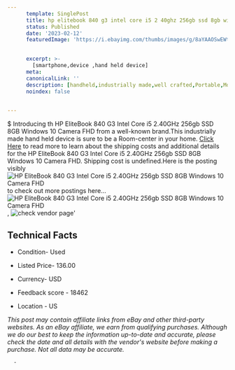 ```yaml
---
      template: SinglePost
      title: hp elitebook 840 g3 intel core i5 2 40ghz 256gb ssd 8gb windows 10 camera fhd
      status: Published
      date: '2023-02-12'
      featuredImage: 'https://i.ebayimg.com/thumbs/images/g/8aYAAOSwEWtj3kKQ/s-l225.jpg'
       

      excerpt: >-
        [smartphone,device ,hand held device]
      meta:
      canonicalLink: ''
      description: [handheld,industrially made,well crafted,Portable,Mobile,Compact,Convenient,Lightweight,Maneuverable,Man-portable,Miniature,Carriable,Hand-held,Light,Holdable,Transportable,Mobile device,Pocket-sized,On-the-go,Wireless,Cordless,Compact size,Convenient size, smartphone,device ,hand held device]
      noindex: false
      

---
```

$
      Introducing th HP EliteBook 840 G3 Intel Core i5 2.40GHz 256gb SSD 8GB Windows 10 Camera FHD from a well-known brand.This industrially made hand held device is sure to be a Room-center in your home. [Click Here](https://www.ebay.com/itm/275679544145?hash=item402fc80351%3Ag%3A8aYAAOSwEWtj3kKQ&mkevt=1&mkcid=1&mkrid=711-53200-19255-0&campid=%253CePNCampaignId%253E&customid=%253CreferenceId%253E&toolid=10049) to read more to learn about the shipping costs and additional details for the HP EliteBook 840 G3 Intel Core i5 2.40GHz 256gb SSD 8GB Windows 10 Camera FHD. Shipping cost is undefined.Here is the posting visibly ![HP EliteBook 840 G3 Intel Core i5 2.40GHz 256gb SSD 8GB Windows 10 Camera FHD](https://i.ebayimg.com/thumbs/images/g/8aYAAOSwEWtj3kKQ/s-l225.jpg) to check out more postings here... ![HP EliteBook 840 G3 Intel Core i5 2.40GHz 256gb SSD 8GB Windows 10 Camera FHD](https://i.ebayimg.com/images/g/8aYAAOSwEWtj3kKQ/s-l1600.jpg), ![check vendor page](https://origin-galleryplus.ebayimg.com/ws/web/275679544145_2_0_1/225x225.jpg,https://origin-galleryplus.ebayimg.com/ws/web/275679544145_3_0_1/225x225.jpg,https://origin-galleryplus.ebayimg.com/ws/web/275679544145_4_0_1/225x225.jpg,https://origin-galleryplus.ebayimg.com/ws/web/275679544145_5_0_1/225x225.jpg,https://origin-galleryplus.ebayimg.com/ws/web/275679544145_6_0_1/225x225.jpg,https://origin-galleryplus.ebayimg.com/ws/web/275679544145_7_0_1/225x225.jpg,https://origin-galleryplus.ebayimg.com/ws/web/275679544145_8_0_1/225x225.jpg,https://origin-galleryplus.ebayimg.com/ws/web/275679544145_9_0_1/225x225.jpg)'

      

 ## Technical Facts 



     
      

 - Condition- Used 


      

 - Listed Price- 136.00 


      

 - Currency- USD 


      

 - Feedback score - 18462 


      

 - Location - US 


      
      

 *_This post may contain affiliate links from eBay and other third-party websites. As an eBay affiliate, we earn from qualifying purchases. Although we do our best to keep the information up-to-date and accurate, please check the date and all details with the vendor's website before making a purchase. Not all data may be accurate._*




      -

